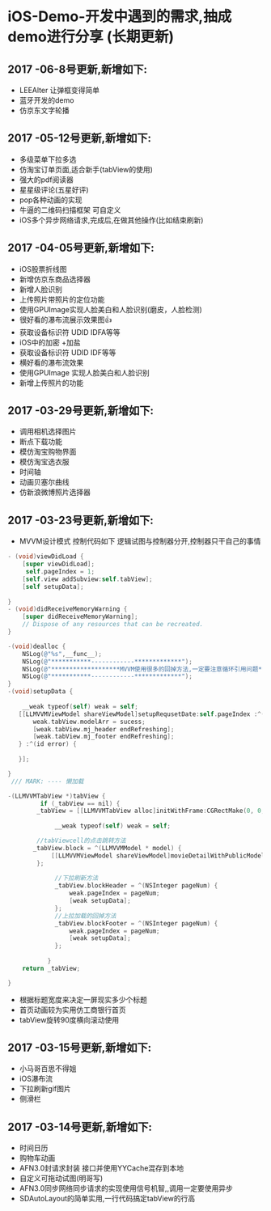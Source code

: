 # iOS-Demo-开发中遇到的需求,抽成demo进行分享 (长期更新)
## 2017 -06-8号更新,新增如下:
* LEEAlter 让弹框变得简单
* 蓝牙开发的demo
* 仿京东文字轮播
## 2017 -05-12号更新,新增如下:
* 多级菜单下拉多选
* 仿淘宝订单页面,适合新手(tabView的使用)
* 强大的pdf阅读器
* 星星级评论(五星好评)
* pop各种动画的实现
* 牛逼的二维码扫描框架 可自定义
* iOS多个异步网络请求,完成后,在做其他操作(比如结束刷新)

## 2017 -04-05号更新,新增如下:
* iOS股票折线图
* 新增仿京东商品选择器
* 新增人脸识别
* 上传照片带照片的定位功能
* 使用GPUImage实现人脸美白和人脸识别(磨皮，人脸检测) 
* 很好看的瀑布流展示效果图👍
* 获取设备标识符 UDID IDFA等等
* iOS中的加密 +加盐
* 获取设备标识符 UDID IDF等等
* 横好看的瀑布流效果
* 使用GPUImage 实现人脸美白和人脸识别
* 新增上传照片的功能
## 2017 -03-29号更新,新增如下:
* 调用相机选择图片
* 断点下载功能
* 模仿淘宝购物界面
* 模仿淘宝选衣服
* 时间轴
* 动画贝塞尔曲线
* 仿新浪微博照片选择器
## 2017 -03-23号更新,新增如下:
* MVVM设计模式 控制代码如下 逻辑试图与控制器分开,控制器只干自己的事情
```Objective-C
- (void)viewDidLoad {
    [super viewDidLoad];
     self.pageIndex = 1;
    [self.view addSubview:self.tabView];
    [self setupData];
   
}
- (void)didReceiveMemoryWarning {
    [super didReceiveMemoryWarning];
    // Dispose of any resources that can be recreated.
}

-(void)dealloc {
    NSLog(@"%s",__func__);
    NSLog(@"***********------------*************");
    NSLog(@"*******************MVVM使用很多的回掉方法,一定要注意循环引用问题*********************");
    NSLog(@"***********------------*************");
}
-(void)setupData {
    
    __weak typeof(self) weak = self;
   [[LLMVVMViewModel shareViewModel]setupRequsetDate:self.pageIndex :^(id sucess) {
       weak.tabView.modelArr = sucess;
       [weak.tabView.mj_header endRefreshing];
       [weak.tabView.mj_footer endRefreshing];
   } :^(id error) {
       
   }];

}
 /// MARK: ---- 懒加载

-(LLMVVMTabView *)tabView {
         if (_tabView == nil) {
        _tabView = [[LLMVVMTabView alloc]initWithFrame:CGRectMake(0, 0, LLScreenW, LLScreenH ) style:UITableViewStylePlain];
      
             __weak typeof(self) weak = self;

        //tabViewcell的点击跳转方法
       _tabView.block = ^(LLMVVMModel * model) {
            [[LLMVVMViewModel shareViewModel]movieDetailWithPublicModel:model WithViewController:weak];
        };
             
             //下拉刷新方法
             _tabView.blockHeader = ^(NSInteger pageNum) {
                 weak.pageIndex = pageNum;
                 [weak setupData];
             };
             //上拉加载的回掉方法
             _tabView.blockFooter = ^(NSInteger pageNum) {
                 weak.pageIndex = pageNum;
                 [weak setupData];
             };
             
           }
    return _tabView;

}

```
* 根据标题宽度来决定一屏现实多少个标题
* 首页动画较为实用仿工商银行首页
* tabView旋转90度横向滚动使用
## 2017 -03-15号更新,新增如下: 
* 小马哥百思不得姐
* iOS瀑布流
* 下拉刷新gif图片
* 侧滑栏
## 2017 -03-14号更新,新增如下:
* 时间日历
* 购物车动画
* AFN3.0封请求封装 接口并使用YYCache混存到本地
* 自定义可拖动试图(明哥写)
* AFN3.0同步网络同步请求的实现使用信号机智,,调用一定要使用异步
* SDAutoLayout的简单实用,一行代码搞定tabView的行高

